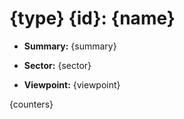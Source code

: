 # {type} {id}: {name}

* **Summary:** {summary}

* **Sector:** {sector}

* **Viewpoint:** {viewpoint}

{counters}


